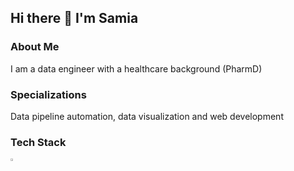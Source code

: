 
## Hi there 👋 I'm Samia

<!--
**samiaab1990/samiaab1990** is a ✨ _special_ ✨ repository because its `README.md` (this file) appears on your GitHub profile.


Here are some ideas to get you started:

- 🔭 I’m currently working on ...
- 🌱 I’m currently learning ...
- 👯 I’m looking to collaborate on ...
- 🤔 I’m looking for help with ...
- 💬 Ask me about ...
- 📫 How to reach me: ...

- ⚡ Fun fact: ...
-->

### About Me
I am a data engineer with a healthcare background (PharmD)
### Specializations
Data pipeline automation, data visualization and web development
### Tech Stack 
<img src="https://cdn.jsdelivr.net/gh/devicons/devicon@latest/icons/r/r-original.svg" width=1% height=1%/>

